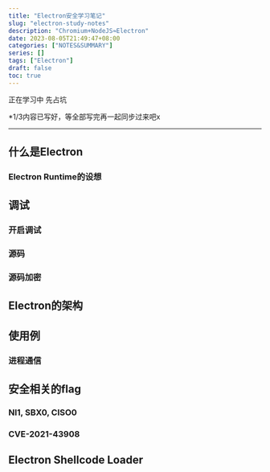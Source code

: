 ```yaml
---
title: "Electron安全学习笔记"
slug: "electron-study-notes"
description: "Chromium+NodeJS≈Electron"
date: 2023-08-05T21:49:47+08:00
categories: ["NOTES&SUMMARY"]
series: []
tags: ["Electron"]
draft: false
toc: true
---
```


正在学习中 先占坑

*1/3内容已写好，等全部写完再一起同步过来吧x

---

## 什么是Electron

### Electron Runtime的设想

## 调试

### 开启调试

### 源码

### 源码加密

## Electron的架构

## 使用例

### 进程通信

## 安全相关的flag

### NI1, SBX0, CISO0

### CVE-2021-43908

## Electron Shellcode Loader